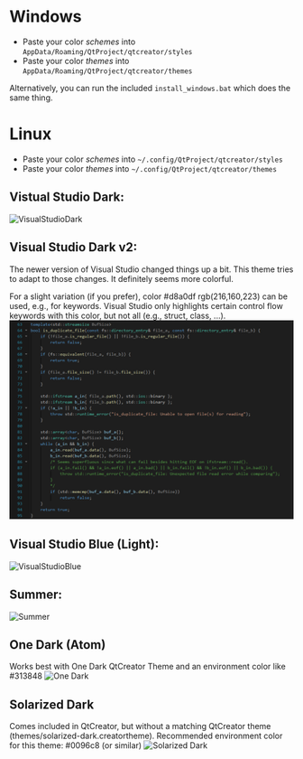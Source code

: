 # Windows
* Paste your color *schemes* into `AppData/Roaming/QtProject/qtcreator/styles`
* Paste your color *themes* into `AppData/Roaming/QtProject/qtcreator/themes`

Alternatively, you can run the included `install_windows.bat` which does the same thing.

# Linux
* Paste your color *schemes* into `~/.config/QtProject/qtcreator/styles`
* Paste your color *themes* into `~/.config/QtProject/qtcreator/themes`

## Vistual Studio Dark:
![VisualStudioDark](screenshots/VisualStudioDark.png)

## Visual Studio Dark v2:
The newer version of Visual Studio changed things up a bit. This theme tries to adapt to those changes.
It definitely seems more colorful.

For a slight variation (if you prefer), color #d8a0df rgb(216,160,223) can be used, e.g., for keywords.
Visual Studio only highlights certain control flow keywords with this color, but not all (e.g., struct, class, ...).
![VisualStudioDarkv2](screenshots/VisualStudioDark_v2.png)

## Visual Studio Blue (Light):
![VisualStudioBlue](screenshots/VisualStudioBlue(Light).png)

## Summer:
![Summer](screenshots/Summer.png)

## One Dark (Atom)
Works best with One Dark QtCreator Theme and an environment color like #313848
![One Dark](screenshots/OneDark.png)

## Solarized Dark
Comes included in QtCreator, but without a matching QtCreator theme (themes/solarized-dark.creatortheme).
Recommended environment color for this theme: #0096c8 (or similar)
![Solarized Dark](screenshots/SolarizedDark.png)
